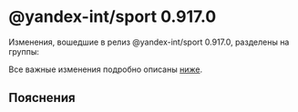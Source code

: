 # @yandex-int/sport 0.917.0

<!-- ЧЕЛОВЕЧЕСКОЕ ВСТУПЛЕНИЕ -->

Изменения, вошедшие в релиз @yandex-int/sport 0.917.0, разделены на группы:

Все важные изменения подробно описаны [ниже](#Пояснения).

## Пояснения

